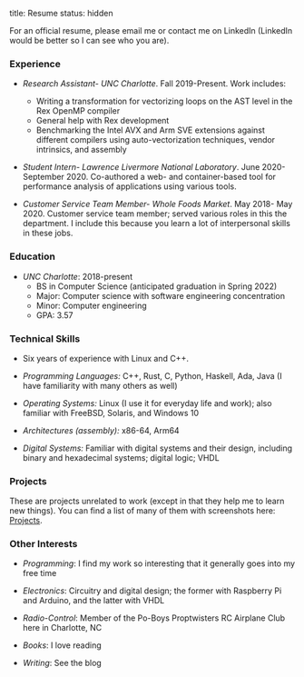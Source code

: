 title: Resume
status: hidden

For an official resume, please email me or contact me on LinkedIn (LinkedIn would be better so I can see who you are).

### Experience

* *Research Assistant- UNC Charlotte*. Fall 2019-Present. Work includes:
    - Writing a transformation for vectorizing loops on the AST level in the Rex OpenMP compiler   
    - General help with Rex development   
    - Benchmarking the Intel AVX and Arm SVE extensions against different compilers using auto-vectorization techniques, vendor intrinsics, and assembly   

* *Student Intern- Lawrence Livermore National Laboratory*. June 2020-September 2020. Co-authored a web- and container-based tool for performance analysis of applications using various tools.

* *Customer Service Team Member- Whole Foods Market*. May 2018- May 2020. Customer service team member; served various roles in this the department. I include this because you learn a lot of interpersonal skills in these jobs.

### Education

* *UNC Charlotte*: 2018-present   
    - BS in Computer Science (anticipated graduation in Spring 2022)   
    - Major: Computer science with software engineering concentration   
    - Minor: Computer engineering   
    - GPA: 3.57   

### Technical Skills

* Six years of experience with Linux and C++.

* *Programming Languages:* C++, Rust, C, Python, Haskell, Ada, Java (I have familiarity with many others as well)

* *Operating Systems:* Linux (I use it for everyday life and work); also familiar with FreeBSD, Solaris, and Windows 10

* *Architectures (assembly):* x86-64, Arm64

* *Digital Systems:* Familiar with digital systems and their design, including binary and hexadecimal systems; digital logic; VHDL

### Projects

These are projects unrelated to work (except in that they help me to learn new things). You can find a list of many of them with screenshots here: [Projects](projects.html).

### Other Interests

* *Programming*: I find my work so interesting that it generally goes into my free time

* *Electronics*: Circuitry and digital design; the former with Raspberry Pi and Arduino, and the latter with VHDL

* *Radio-Control*: Member of the Po-Boys Proptwisters RC Airplane Club here in Charlotte, NC

* *Books*: I love reading

* *Writing*: See the blog

